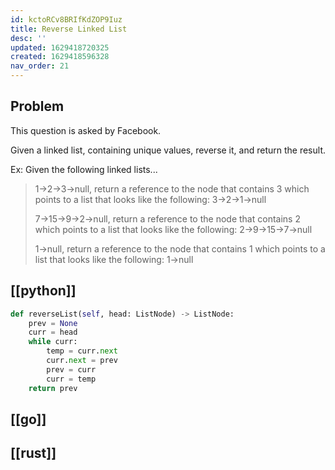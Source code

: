 ```yaml
---
id: kctoRCv8BRIfKdZOP9Iuz
title: Reverse Linked List
desc: ''
updated: 1629418720325
created: 1629418596328
nav_order: 21
---
```

## Problem

This question is asked by Facebook.

Given a linked list, containing unique values, reverse it, and return the result.

Ex: Given the following linked lists...

> 1->2->3->null, return a reference to the node that contains 3 which points to a list that looks like the following: 3->2->1->null
>
> 7->15->9->2->null, return a reference to the node that contains 2 which points to a list that looks like the following: 2->9->15->7->null
>
> 1->null, return a reference to the node that contains 1 which points to a list that looks like the following: 1->null

## [[python]]

```python
def reverseList(self, head: ListNode) -> ListNode:
    prev = None
    curr = head
    while curr:
        temp = curr.next
        curr.next = prev
        prev = curr
        curr = temp
    return prev
```

## [[go]]

## [[rust]]

